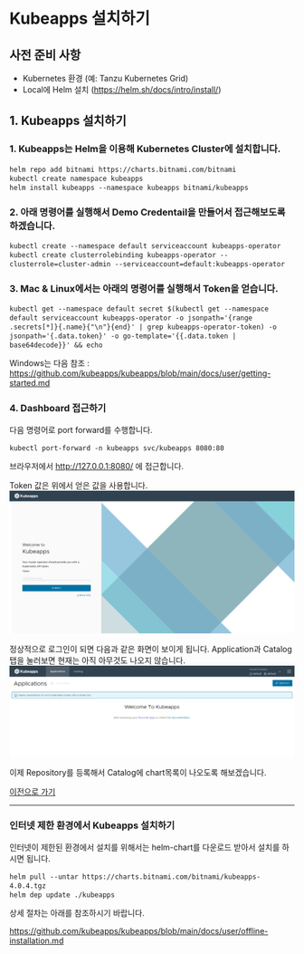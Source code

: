 # Kubeapps 설치하기

## 사전 준비 사항
* Kubernetes 환경 (예: Tanzu Kubernetes Grid) 
* Local에 Helm 설치 (https://helm.sh/docs/intro/install/) 

## 1. Kubeapps 설치하기

### 1. Kubeapps는 Helm을 이용해 Kubernetes Cluster에 설치합니다.

```
helm repo add bitnami https://charts.bitnami.com/bitnami
kubectl create namespace kubeapps
helm install kubeapps --namespace kubeapps bitnami/kubeapps
```

### 2. 아래 명령어를 실행해서 Demo Credentail을 만들어서 접근해보도록 하겠습니다.

```
kubectl create --namespace default serviceaccount kubeapps-operator
kubectl create clusterrolebinding kubeapps-operator --clusterrole=cluster-admin --serviceaccount=default:kubeapps-operator
```

### 3. Mac & Linux에서는 아래의 명령어를 실행해서 Token을 얻습니다.

```
kubectl get --namespace default secret $(kubectl get --namespace default serviceaccount kubeapps-operator -o jsonpath='{range .secrets[*]}{.name}{"\n"}{end}' | grep kubeapps-operator-token) -o jsonpath='{.data.token}' -o go-template='{{.data.token | base64decode}}' && echo
```
Windows는 다음 참조 : https://github.com/kubeapps/kubeapps/blob/main/docs/user/getting-started.md

### 4. Dashboard 접근하기
다음 명령어로 port forward를 수행합니다.
```
kubectl port-forward -n kubeapps svc/kubeapps 8080:80
```
브라우저에서 http://127.0.0.1:8080/ 에 접근합니다.

Token 값은 위에서 얻은 값을 사용합니다.
![](images/kubeapps_dashboard-login.png)

정상적으로 로그인이 되면 다음과 같은 화면이 보이게 됩니다. Application과 Catalog 탭을 눌러보면 현재는 아직 아무것도 나오지 않습니다.
![](images/kubeapps_dashboard-home.png)


이제 Repository를 등록해서 Catalog에 chart목록이 나오도록 해보겠습니다.

[이전으로 가기](./vac_kubeapps.md)

-----
###  인터넷 제한 환경에서 Kubeapps 설치하기

인터넷이 제한된 환경에서 설치를 위해서는 helm-chart를 다운로드 받아서 설치를 하시면 됩니다.

```
helm pull --untar https://charts.bitnami.com/bitnami/kubeapps-4.0.4.tgz
helm dep update ./kubeapps
```
상세 절차는 아래를 참조하시기 바랍니다.

https://github.com/kubeapps/kubeapps/blob/main/docs/user/offline-installation.md


